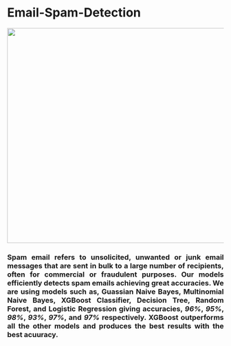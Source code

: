 # Email-Spam-Detection

<img src="https://user-images.githubusercontent.com/124454501/232200759-6d152c6f-7d6e-4cf6-9bea-9e6798907917.gif" width="900" height="500">

### <p align="justify">Spam email refers to unsolicited, unwanted or junk email messages that are sent in bulk to a large number of recipients, often for commercial or fraudulent purposes. Our models efficiently detects spam emails achieving great accuracies. We are using models such as, Guassian Naive Bayes, Multinomial Naive Bayes, XGBoost Classifier, Decision Tree, Random Forest, and Logistic Regression giving accuracies, <em>96%</em>, <em>95%</em>, <em>98%</em>, <em>93%</em>, <em>97%</em>, and <em>97%</em> respectively. XGBoost outperforms all the other models and produces the best results with the best acuuracy.</p> 

